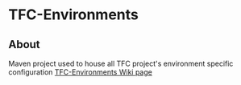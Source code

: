 # TFC-Environments
## About
Maven project used to house all TFC project's environment specific configuration
[TFC-Environments Wiki page](https://github.com/atos-tfc/TFC-Environments/wiki)
